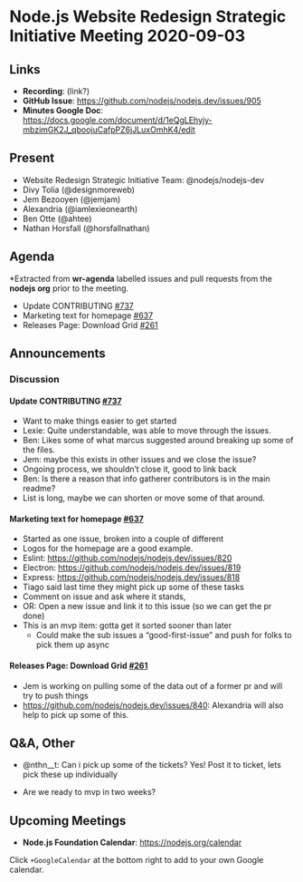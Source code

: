 # Node.js  Website Redesign Strategic Initiative Meeting 2020-09-03

## Links

* **Recording**: (link?)
* **GitHub Issue**: <https://github.com/nodejs/nodejs.dev/issues/905>
* **Minutes Google Doc**: <https://docs.google.com/document/d/1eQgLEhyjy-mbzimGK2J_qboojuCafpPZ6jJLuxOmhK4/edit>

## Present

* Website Redesign Strategic Initiative Team: @nodejs/nodejs-dev
* Divy Tolia (@designmoreweb)
* Jem Bezooyen (@jemjam)
* Alexandria (@iamlexieonearth)
* Ben Otte (@ahtee)
* Nathan Horsfall (@horsfallnathan)

## Agenda

\*Extracted from **wr-agenda** labelled issues and pull requests from the
**nodejs org** prior to the meeting.

* Update CONTRIBUTING [#737](https://github.com/nodejs/nodejs.dev/issues/737)
* Marketing text for homepage [#637](https://github.com/nodejs/nodejs.dev/issues/637)
* Releases Page: Download Grid
  [#261](https://github.com/nodejs/nodejs.dev/issues/261)

## Announcements

### Discussion

#### Update CONTRIBUTING [#737](https://github.com/nodejs/nodejs.dev/issues/737)

* Want to make things easier to get started
* Lexie: Quite understandable, was able to move through the issues.
* Ben: Likes some of what marcus suggested around breaking up some of the files.
* Jem: maybe this exists in other issues and we close the issue?
* Ongoing process, we shouldn’t close it, good to link back
* Ben: Is there a reason that info gatherer contributors is in the main readme?
* List is long, maybe we can shorten or move some of that around.

#### Marketing text for homepage [#637](https://github.com/nodejs/nodejs.dev/issues/637)

* Started as one issue, broken into a couple of different
* Logos for the homepage are a good example.
* Eslint: <https://github.com/nodejs/nodejs.dev/issues/820>
* Electron: <https://github.com/nodejs/nodejs.dev/issues/819>
* Express: <https://github.com/nodejs/nodejs.dev/issues/818>
* Tiago said last time they might pick up some of these tasks
* Comment on issue and ask where it stands,
* OR: Open a new issue and link it to this issue (so we can get the pr done)
* This is an mvp item: gotta get it sorted sooner than later
  * Could make the sub issues a “good-first-issue” and push for folks to pick them up async

#### Releases Page: Download Grid [#261](https://github.com/nodejs/nodejs.dev/issues/261)

* Jem is working on pulling some of the data out of a former pr and will try to
  push things
* <https://github.com/nodejs/nodejs.dev/issues/840>: Alexandria will also help to pick up some of this.

## Q\&A, Other

* @nthn\_\_t: Can i pick up some of the tickets?
  Yes! Post it to ticket, lets pick these up individually

* Are we ready to mvp in two weeks?

## Upcoming Meetings

* **Node.js Foundation Calendar**: <https://nodejs.org/calendar>

Click `+GoogleCalendar` at the bottom right to add to your own Google calendar.
